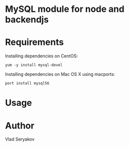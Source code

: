 # MySQL module for node and backendjs

# Requirements

Installing dependencies on CentOS:

    yum -y install mysql-devel

Installing dependencies on Mac OS X using macports:

    port install mysql56


# Usage

# Author 

Vlad Seryakov

